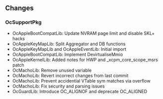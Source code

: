 ## Changes
### OcSupportPkg
- OcAppleBootCompatLib: Update NVRAM page limit and disable SKL+ hacks
- OcAppleKeyMapLib: Split Aggregator and DB functions
- OcAppleKeyMapLib and OcAppleEventLib: Initial import
- OcAppleBootCompatLib: Implement DevirtualiseMmio
- OcAppleKernelLib: Added notes for HWP and _xcpm_core_scope_msrs patch
- OcMachoLib: Remove unused variable
- OcMachoLib: Revert incorrect changes from last commit
- OcMachoLib: Prevent accidential VTable sym matches via overflow
- OcMachoLib: Fix security and parsing issues
- OcGuardLib: Introduce OC_ALIGNOF and deprecate OC_ALIGNED

